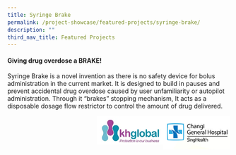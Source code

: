 ```yaml
---
title: Syringe Brake
permalink: /project-showcase/featured-projects/syringe-brake/
description: ""
third_nav_title: Featured Projects
---
```

#### Giving drug overdose a BRAKE!

Syringe Brake is a novel invention as there is no safety device for bolus administration in the current market. It is designed to build in pauses and prevent accidental drug overdose caused by user unfamiliarity or autopilot administration. Through it “brakes” stopping mechanism, It acts as a disposable dosage flow restrictor to control the amount of drug delivered.  


**<img style="width:30%" src="/images/Featured%20Projects/Syringe%20brake/cgh%20logo.png" align="right">**  


**<img style="width:30%" src="/images/Featured%20Projects/Syringe%20brake/khglobal.png" align="right">**  

